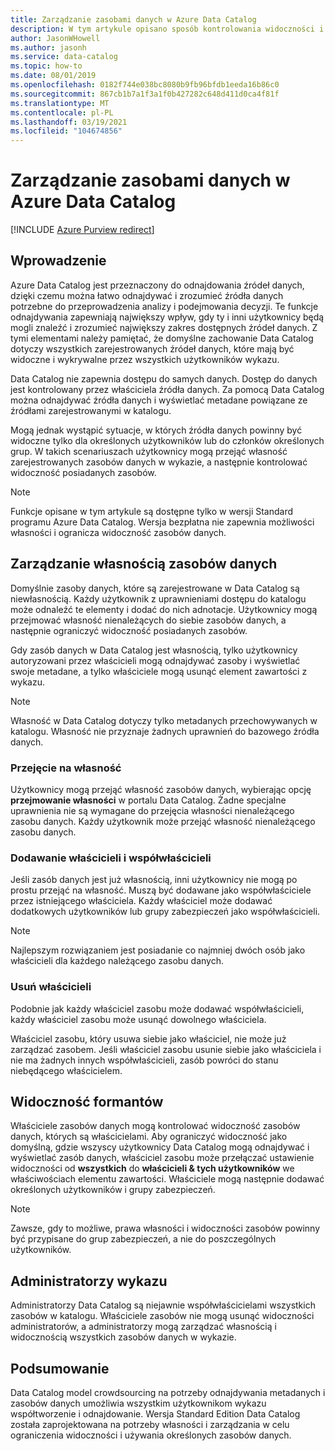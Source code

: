 ```yaml
---
title: Zarządzanie zasobami danych w Azure Data Catalog
description: W tym artykule opisano sposób kontrolowania widoczności i własności zasobów danych zarejestrowanych w Azure Data Catalog.
author: JasonWHowell
ms.author: jasonh
ms.service: data-catalog
ms.topic: how-to
ms.date: 08/01/2019
ms.openlocfilehash: 0182f744e038bc8080b9fb96bfdb1eeda16b86c0
ms.sourcegitcommit: 867cb1b7a1f3a1f0b427282c648d411d0ca4f81f
ms.translationtype: MT
ms.contentlocale: pl-PL
ms.lasthandoff: 03/19/2021
ms.locfileid: "104674856"
---
```

# <a name="manage-data-assets-in-azure-data-catalog"></a>Zarządzanie zasobami danych w Azure Data Catalog

[!INCLUDE [Azure Purview redirect](../../includes/data-catalog-use-purview.md)]

## <a name="introduction"></a>Wprowadzenie
Azure Data Catalog jest przeznaczony do odnajdowania źródeł danych, dzięki czemu można łatwo odnajdywać i zrozumieć źródła danych potrzebne do przeprowadzenia analizy i podejmowania decyzji. Te funkcje odnajdywania zapewniają największy wpływ, gdy ty i inni użytkownicy będą mogli znaleźć i zrozumieć największy zakres dostępnych źródeł danych. Z tymi elementami należy pamiętać, że domyślne zachowanie Data Catalog dotyczy wszystkich zarejestrowanych źródeł danych, które mają być widoczne i wykrywalne przez wszystkich użytkowników wykazu.

Data Catalog nie zapewnia dostępu do samych danych. Dostęp do danych jest kontrolowany przez właściciela źródła danych. Za pomocą Data Catalog można odnajdywać źródła danych i wyświetlać metadane powiązane ze źródłami zarejestrowanymi w katalogu.

Mogą jednak wystąpić sytuacje, w których źródła danych powinny być widoczne tylko dla określonych użytkowników lub do członków określonych grup. W takich scenariuszach użytkownicy mogą przejąć własność zarejestrowanych zasobów danych w wykazie, a następnie kontrolować widoczność posiadanych zasobów.

> [!NOTE]
> Funkcje opisane w tym artykule są dostępne tylko w wersji Standard programu Azure Data Catalog. Wersja bezpłatna nie zapewnia możliwości własności i ogranicza widoczność zasobów danych.
>
>

## <a name="manage-ownership-of-data-assets"></a>Zarządzanie własnością zasobów danych
Domyślnie zasoby danych, które są zarejestrowane w Data Catalog są niewłasnością. Każdy użytkownik z uprawnieniami dostępu do katalogu może odnaleźć te elementy i dodać do nich adnotacje. Użytkownicy mogą przejmować własność nienależących do siebie zasobów danych, a następnie ograniczyć widoczność posiadanych zasobów.

Gdy zasób danych w Data Catalog jest własnością, tylko użytkownicy autoryzowani przez właścicieli mogą odnajdywać zasoby i wyświetlać swoje metadane, a tylko właściciele mogą usunąć element zawartości z wykazu.

> [!NOTE]
> Własność w Data Catalog dotyczy tylko metadanych przechowywanych w katalogu. Własność nie przyznaje żadnych uprawnień do bazowego źródła danych.
>
>

### <a name="take-ownership"></a>Przejęcie na własność
Użytkownicy mogą przejąć własność zasobów danych, wybierając opcję **przejmowanie własności** w portalu Data Catalog. Żadne specjalne uprawnienia nie są wymagane do przejęcia własności nienależącego zasobu danych. Każdy użytkownik może przejąć własność nienależącego zasobu danych.

### <a name="add-owners-and-co-owners"></a>Dodawanie właścicieli i współwłaścicieli
Jeśli zasób danych jest już własnością, inni użytkownicy nie mogą po prostu przejąć na własność. Muszą być dodawane jako współwłaściciele przez istniejącego właściciela. Każdy właściciel może dodawać dodatkowych użytkowników lub grupy zabezpieczeń jako współwłaścicieli.

> [!NOTE]
> Najlepszym rozwiązaniem jest posiadanie co najmniej dwóch osób jako właścicieli dla każdego należącego zasobu danych.
>
>

### <a name="remove-owners"></a>Usuń właścicieli
Podobnie jak każdy właściciel zasobu może dodawać współwłaścicieli, każdy właściciel zasobu może usunąć dowolnego właściciela.

Właściciel zasobu, który usuwa siebie jako właściciel, nie może już zarządzać zasobem. Jeśli właściciel zasobu usunie siebie jako właściciela i nie ma żadnych innych współwłaścicieli, zasób powróci do stanu niebędącego właścicielem.

## <a name="control-visibility"></a>Widoczność formantów
Właściciele zasobów danych mogą kontrolować widoczność zasobów danych, których są właścicielami. Aby ograniczyć widoczność jako domyślną, gdzie wszyscy użytkownicy Data Catalog mogą odnajdywać i wyświetlać zasób danych, właściciel zasobu może przełączać ustawienie widoczności od **wszystkich** do **właścicieli & tych użytkowników** we właściwościach elementu zawartości. Właściciele mogą następnie dodawać określonych użytkowników i grupy zabezpieczeń.

> [!NOTE]
> Zawsze, gdy to możliwe, prawa własności i widoczności zasobów powinny być przypisane do grup zabezpieczeń, a nie do poszczególnych użytkowników.
>
>

## <a name="catalog-administrators"></a>Administratorzy wykazu
Administratorzy Data Catalog są niejawnie współwłaścicielami wszystkich zasobów w katalogu. Właściciele zasobów nie mogą usunąć widoczności administratorów, a administratorzy mogą zarządzać własnością i widocznością wszystkich zasobów danych w wykazie.

## <a name="summary"></a>Podsumowanie
Data Catalog model crowdsourcing na potrzeby odnajdywania metadanych i zasobów danych umożliwia wszystkim użytkownikom wykazu współtworzenie i odnajdowanie. Wersja Standard Edition Data Catalog została zaprojektowana na potrzeby własności i zarządzania w celu ograniczenia widoczności i używania określonych zasobów danych.
